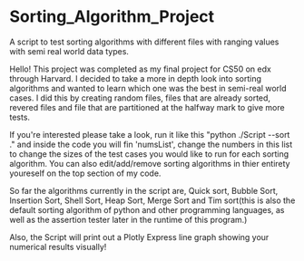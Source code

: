 # Sorting_Algorithm_Project
A script to test sorting algorithms with different files with ranging values with semi real world data types.

Hello! 
This project was completed as my final project for CS50 on edx through Harvard. I decided to take a more in depth look into sorting algorithms and wanted to learn which one was the best in semi-real world cases. I did this by creating random files, files that are already sorted, revered files and file that are partitioned at the halfway mark to give more tests.

If you're interested please take a look, run it like this "python ./Script --sort ." and inside the code you will fin 'numsList', change the numbers in this list to change the sizes of the test cases you would like to run for each sorting algorithm. You can also edit/add/remove sorting algorithms in thier entirety youreself on the top section of my code. 

So far the algorithms currently in the script are, Quick sort, Bubble Sort, Insertion Sort, Shell Sort, Heap Sort, Merge Sort and Tim sort(this is also the default sorting algorithm of python and other programming languages, as well as the assertion tester later in the runtime of this program.)

Also, the Script will print out a Plotly Express line graph showing your numerical results visually!

